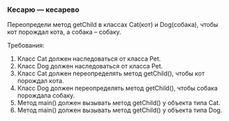 
### Кесарю — кесарево

Переопредели метод getChild в классах Cat(кот) и Dog(собака), чтобы кот порождал кота, а собака &ndash; собаку.


Требования:
1.	Класс Cat должен наследоваться от класса Pet.
2.	Класс Dog должен наследоваться от класса Pet.
3.	Класс Cat должен переопределять метод getChild(), чтобы кот порождал кота.
4.	Класс Dog должен переопределять метод getChild(), чтобы собака порождала собаку.
5.	Метод main() должен вызывать метод getChild() у объекта типа Cat.
6.	Метод main() должен вызывать метод getChild() у объекта типа Dog.


